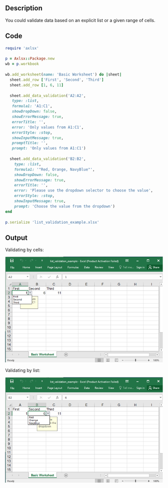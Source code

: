 ## Description

You could validate data based on an explicit list or a given range of cells.

## Code

```ruby
require 'axlsx'

p = Axlsx::Package.new
wb = p.workbook

wb.add_worksheet(name: 'Basic Worksheet') do |sheet|
  sheet.add_row ['First', 'Second', 'Third']
  sheet.add_row [1, 6, 11]

  sheet.add_data_validation('A2:A2',
   type: :list,
   formula1: 'A1:C1',
   showDropDown: false,
   showErrorMessage: true,
   errorTitle: '',
   error: 'Only values from A1:C1',
   errorStyle: :stop,
   showInputMessage: true,
   promptTitle: '',
   prompt: 'Only values from A1:C1')

  sheet.add_data_validation('B2:B2',
    type: :list,
    formula1: '"Red, Orange, NavyBlue"',
    showDropDown: false,
    showErrorMessage: true,
    errorTitle: '',
    error: 'Please use the dropdown selector to choose the value',
    errorStyle: :stop,
    showInputMessage: true,
    prompt: 'Choose the value from the dropdown')
end

p.serialize 'list_validation_example.xlsx'
```

## Output

Validating by cells:

![Output](images/list_validation_example_1.png "Output")

Validating by list:

![Output](images/list_validation_example_2.png "Output")
